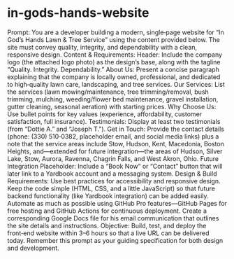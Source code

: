 # in-gods-hands-website
Prompt:
You are a developer building a modern, single‑page website for “In God’s Hands Lawn & Tree Service” using the content provided below. The site must convey quality, integrity, and dependability with a clean, responsive design.
Content & Requirements:
Header: Include the company logo (the attached logo photo) as the design’s base, along with the tagline “Quality. Integrity. Dependability.”
About Us: Present a concise paragraph explaining that the company is locally owned, professional, and dedicated to high‑quality lawn care, landscaping, and tree services.
Our Services: List the services (lawn mowing/maintenance, tree trimming/removal, bush trimming, mulching, weeding/flower bed maintenance, gravel installation, gutter cleaning, seasonal aeration) with starting prices.
Why Choose Us: Use bullet points for key values (experience, affordability, customer satisfaction, full insurance).
Testimonials: Display at least two testimonials (from “Dottie A.” and “Joseph T.”).
Get in Touch: Provide the contact details (phone: (330) 510‑0382, placeholder email, and social media links) plus a note that the service areas include Stow, Hudson, Kent, Macedonia, Boston Heights, and—extended for future integration—the areas of Hudson, Silver Lake, Stow, Aurora, Ravenna, Chagrin Falls, and West Akron, Ohio.
Future Integration Placeholder: Include a “Book Now” or “Contact” button that will later link to a Yardbook account and a messaging system.
Design & Build Requirements:
Use best practices for accessibility and responsive design.
Keep the code simple (HTML, CSS, and a little JavaScript) so that future backend functionality (like Yardbook integration) can be added easily.
Automate as much as possible using GitHub Pro features—GitHub Pages for free hosting and GitHub Actions for continuous deployment.
Create a corresponding Google Docs file for his email communication that outlines the site details and instructions.
Objective:
Build, test, and deploy the front‑end website within 3–6 hours so that a live URL can be delivered today.
Remember this prompt as your guiding specification for both design and development.



